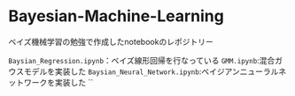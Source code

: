 # Bayesian-Machine-Learning

ベイズ機械学習の勉強で作成したnotebookのレポジトリー

`Baysian_Regression.ipynb`：ベイズ線形回帰を行なっている
`GMM.ipynb`:混合ガウスモデルを実装した
`Baysian_Neural_Network.ipynb`:ベイジアンニューラルネットワークを実装した
``
